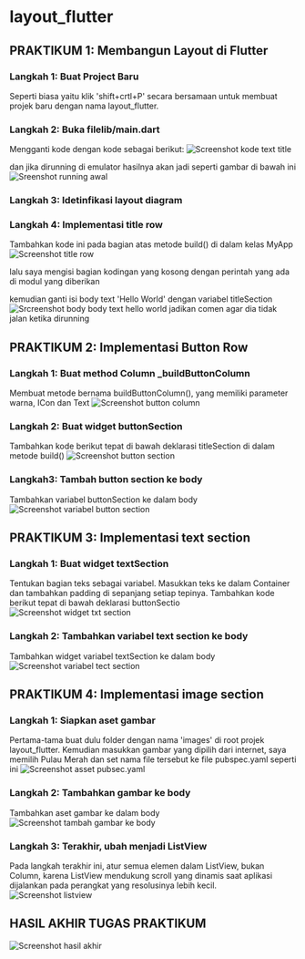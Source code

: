 # layout_flutter


## PRAKTIKUM 1: Membangun Layout di Flutter


### Langkah 1: Buat Project Baru
Seperti biasa yaitu klik 'shift+crtl+P' secara bersamaan untuk membuat projek baru dengan nama layout_flutter.

### Langkah 2: Buka filelib/main.dart
Mengganti kode dengan kode sebagai berikut:
![Screenshot kode text title](images/1.02.png)

dan jika dirunning di emulator hasilnya akan jadi seperti gambar di bawah ini
![Sreenshot running awal](images/01.png)

### Langkah 3: Idetinfikasi layout diagram

### Langkah 4: Implementasi title row
Tambahkan kode ini pada bagian atas metode build() di dalam kelas MyApp
![Screenshot title row](images/1.04.png)

lalu saya mengisi bagian kodingan yang kosong dengan perintah yang ada di modul yang diberikan

kemudian ganti isi body text 'Hello World' dengan variabel titleSection
![Srcreenshot body](images/1.05.png)
body text hello world jadikan comen agar dia tidak jalan ketika dirunning

## PRAKTIKUM 2: Implementasi Button Row

### Langkah 1: Buat method Column _buildButtonColumn
Membuat metode bernama buildButtonColumn(), yang memiliki parameter warna, ICon dan Text
![Screenshot button column](images/2.01.png)

### Langkah 2: Buat widget buttonSection
Tambahkan kode berikut tepat di bawah deklarasi titleSection di dalam metode build()
![Screenshot button section](images/2.02.png)

### Langkah3: Tambah button section ke body
Tambahkan variabel buttonSection ke dalam body
![Screenshot variabel button section](images/2.03.png)


## PRAKTIKUM 3: Implementasi text section

### Langkah 1: Buat widget textSection
Tentukan bagian teks sebagai variabel. Masukkan teks ke dalam Container dan tambahkan padding di sepanjang setiap tepinya. Tambahkan kode berikut tepat di bawah deklarasi buttonSectio
![Screenshot widget txt section](images/3.01.png)

### Langkah 2: Tambahkan variabel text section ke body
Tambahkan widget variabel textSection ke dalam body
![Screenshot variabel tect section](images/2.03.png)


## PRAKTIKUM 4: Implementasi image section

### Langkah 1: Siapkan aset gambar
Pertama-tama buat dulu folder dengan nama 'images' di root projek layout_flutter. Kemudian masukkan gambar yang dipilih dari internet, saya memilih Pulau Merah dan set nama file tersebut ke file pubspec.yaml seperti ini
![Screenshot asset pubsec.yaml](images/4.01.png)

### Langkah 2: Tambahkan gambar ke body
Tambahkan aset gambar ke dalam body
![Screenshot tambah gambar ke body](images/4.02.png)

### Langkah 3: Terakhir, ubah menjadi ListView
Pada langkah terakhir ini, atur semua elemen dalam ListView, bukan Column, karena ListView mendukung scroll yang dinamis saat aplikasi dijalankan pada perangkat yang resolusinya lebih kecil.
![Screenshot listview](images/4.03.png)

## HASIL AKHIR TUGAS PRAKTIKUM
![Screenshot hasil akhir](images/04.png)